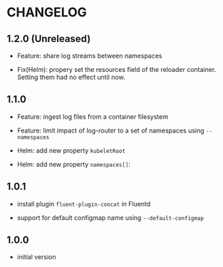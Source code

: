 # CHANGELOG

## 1.2.0 (Unreleased)

* Feature: share log streams between namespaces

* Fix(Helm): propery set the resources field of the reloader container. Setting them had no effect until now.

## 1.1.0

* Feature: ingest log files from a container filesystem

* Feature: limit impact of log-router to a set of namespaces using `--namespaces`

* Helm: add new property `kubeletRoot`

* Helm: add new property `namespaces[]`:

## 1.0.1

* install plugin `fluent-plugin-concat` in Fluentd

* support for default configmap name using `--default-configmap`

## 1.0.0

* initial version
